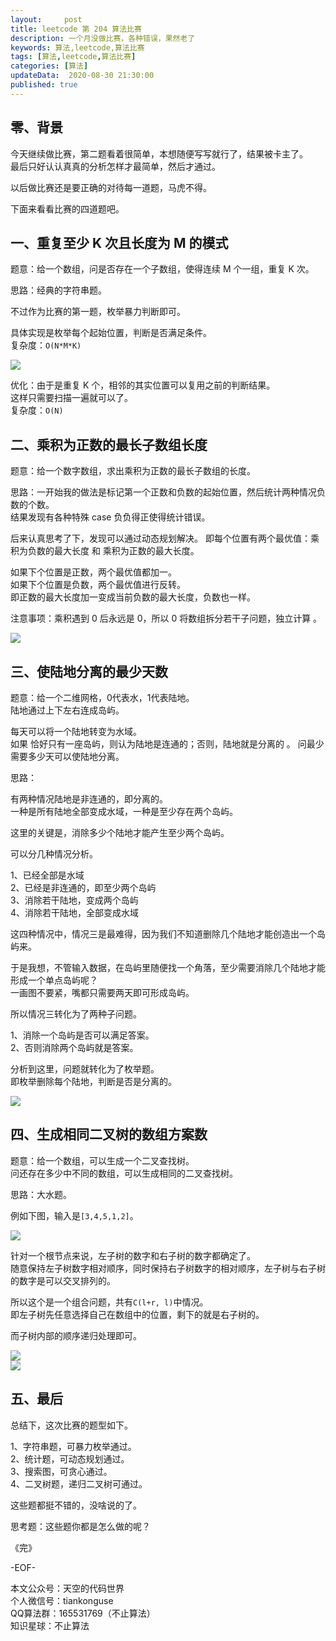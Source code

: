 ```yaml
---   
layout:     post  
title: leetcode 第 204 算法比赛
description: 一个月没做比赛，各种错误，果然老了    
keywords: 算法,leetcode,算法比赛  
tags: [算法,leetcode,算法比赛]    
categories: [算法]  
updateData:  2020-08-30 21:30:00  
published: true  
---  
```



## 零、背景  


今天继续做比赛，第二题看着很简单，本想随便写写就行了，结果被卡主了。  
最后只好认认真真的分析怎样才最简单，然后才通过。  


以后做比赛还是要正确的对待每一道题，马虎不得。  


下面来看看比赛的四道题吧。  


## 一、重复至少 K 次且长度为 M 的模式  


题意：给一个数组，问是否存在一个子数组，使得连续 M 个一组，重复 K 次。  


思路：经典的字符串题。  


不过作为比赛的第一题，枚举暴力判断即可。  


具体实现是枚举每个起始位置，判断是否满足条件。  
复杂度：`O(N*M*K)`  


![](https://res2020.tiankonguse.com/images/2020/08/30/001.png)  


优化：由于是重复 K 个，相邻的其实位置可以复用之前的判断结果。  
这样只需要扫描一遍就可以了。  
复杂度：`O(N)`  


## 二、乘积为正数的最长子数组长度  


题意：给一个数字数组，求出乘积为正数的最长子数组的长度。  


思路：一开始我的做法是标记第一个正数和负数的起始位置，然后统计两种情况负数的个数。  
结果发现有各种特殊 case 负负得正使得统计错误。  


后来认真思考了下，发现可以通过动态规划解决。
即每个位置有两个最优值：乘积为负数的最大长度 和 乘积为正数的最大长度。  


如果下个位置是正数，两个最优值都加一。  
如果下个位置是负数，两个最优值进行反转。  
即正数的最大长度加一变成当前负数的最大长度，负数也一样。  


注意事项：乘积遇到 0 后永远是 0，所以 0 将数组拆分若干子问题，独立计算 。  


![](https://res2020.tiankonguse.com/images/2020/08/30/002.png)  


## 三、使陆地分离的最少天数  


题意：给一个二维网格，0代表水，1代表陆地。  
陆地通过上下左右连成岛屿。  


每天可以将一个陆地转变为水域。  
如果 恰好只有一座岛屿，则认为陆地是连通的；否则，陆地就是分离的 。
问最少需要多少天可以使陆地分离。  


思路：  


有两种情况陆地是非连通的，即分离的。  
一种是所有陆地全部变成水域，一种是至少存在两个岛屿。  


这里的关键是，消除多少个陆地才能产生至少两个岛屿。  


可以分几种情况分析。


1、已经全部是水域  
2、已经是非连通的，即至少两个岛屿  
3、消除若干陆地，变成两个岛屿  
4、消除若干陆地，全部变成水域  


这四种情况中，情况三是最难得，因为我们不知道删除几个陆地才能创造出一个岛屿来。  

于是我想，不管输入数据，在岛屿里随便找一个角落，至少需要消除几个陆地才能形成一个单点岛屿呢？  
一画图不要紧，嘴都只需要两天即可形成岛屿。  


所以情况三转化为了两种子问题。  


1、消除一个岛屿是否可以满足答案。  
2、否则消除两个岛屿就是答案。  


分析到这里，问题就转化为了枚举题。  
即枚举删除每个陆地，判断是否是分离的。  


![](https://res2020.tiankonguse.com/images/2020/08/30/003.png)  


## 四、生成相同二叉树的数组方案数  


题意：给一个数组，可以生成一个二叉查找树。  
问还存在多少中不同的数组，可以生成相同的二叉查找树。  


思路：大水题。  


例如下图，输入是`[3,4,5,1,2]`。  


![](https://res2020.tiankonguse.com/images/2020/08/30/004.png)  


针对一个根节点来说，左子树的数字和右子树的数字都确定了。  
随意保持左子树数字相对顺序，同时保持右子树数字的相对顺序，左子树与右子树的数字是可以交叉排列的。  


所以这个是一个组合问题，共有`C(l+r, l)`中情况。  
即左子树先任意选择自己在数组中的位置，剩下的就是右子树的。  


而子树内部的顺序递归处理即可。  



![](https://res2020.tiankonguse.com/images/2020/08/30/005.png)  
![](https://res2020.tiankonguse.com/images/2020/08/30/006.png)  


## 五、最后  


总结下，这次比赛的题型如下。  


1、字符串题，可暴力枚举通过。  
2、统计题，可动态规划通过。  
3、搜索图，可贪心通过。  
4、二叉树题，递归二叉树可通过。  


这些题都挺不错的，没啥说的了。  


思考题：这些题你都是怎么做的呢？  



《完》  


-EOF-  



本文公众号：天空的代码世界  
个人微信号：tiankonguse  
QQ算法群：165531769（不止算法）  
知识星球：不止算法  

